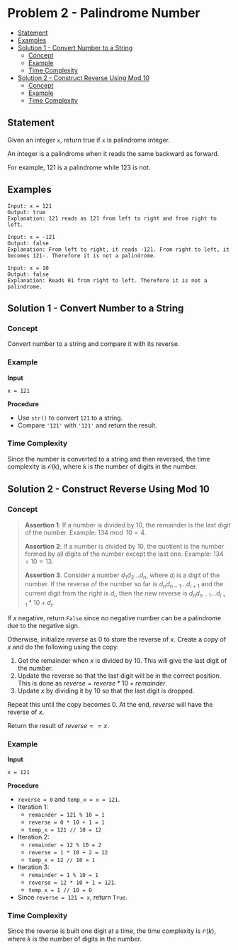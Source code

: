 # <!-- omit in toc --> Problem 2 - Palindrome Number

- [Statement](#statement)
- [Examples](#examples)
- [Solution 1 - Convert Number to a String](#solution-1---convert-number-to-a-string)
  - [Concept](#concept)
  - [Example](#example)
  - [Time Complexity](#time-complexity)
- [Solution 2 - Construct Reverse Using Mod 10](#solution-2---construct-reverse-using-mod-10)
  - [Concept](#concept-1)
  - [Example](#example-1)
  - [Time Complexity](#time-complexity-1)

## Statement

Given an integer `x`, return true if `x` is palindrome integer.

An integer is a palindrome when it reads the same backward as forward.

For example, 121 is a palindrome while 123 is not.

## Examples

```block
Input: x = 121
Output: true
Explanation: 121 reads as 121 from left to right and from right to left.
```

```block
Input: x = -121
Output: false
Explanation: From left to right, it reads -121. From right to left, it becomes 121-. Therefore it is not a palindrome.
```

```block
Input: x = 10
Output: false
Explanation: Reads 01 from right to left. Therefore it is not a palindrome.
```

## Solution 1 - Convert Number to a String

### Concept

Convert number to a string and compare it with its reverse.

### Example

**Input**

```block
x = 121
```

**Procedure**

- Use `str()` to convert `121` to a string.
- Compare `'121'` with `'121'` and return the result.

### Time Complexity

Since the number is converted to a string and then reversed, the time complexity is $\mathcal{O}(k)$, where $k$ is the number of digits in the number.

## Solution 2 - Construct Reverse Using Mod 10

### Concept

> **Assertion 1**: If a number is divided by $10$, the remainder is the last digit of the number. Example: $134\bmod10=4$.
>
> **Assertion 2**: If a number is divided by $10$, the quotient is the number formed by all digits of the number except the last one. Example: $134\div10=13$.
>
> **Assertion 3**. Consider a number $d_1d_2...d_n$, where $d_i$ is a digit of the number. If the reverse of the number so far is $d_nd_{n-1}...d_{i+1}$ and the current digit from the right is $d_i$, then the new reverse is $d_nd_{n-1}...d_{i+1}*10+d_i$.

If $x$ negative, return `False` since no negative number can be a palindrome due to the negative sign.

Otherwise, initialize $reverse$ as $0$ to store the reverse of $x$. Create a copy of $x$ and do the following using the copy:

1. Get the remainder when $x$ is divided by $10$. This will give the last digit of the number.
2. Update the reverse so that the last digit will be in the correct position. This is done as $reverse=reverse*10+remainder$.
3. Update $x$ by dividing it by $10$ so that the last digit is dropped.

Repeat this until the copy becomes $0$. At the end, $reverse$ will have the reverse of $x$.

Return the result of $reverse==x$.

### Example

**Input**

```block
x = 121
```

**Procedure**

- `reverse = 0` and `temp_x = x = 121`.
- Iteration 1:
  - `remainder = 121 % 10 = 1`
  - `reverse = 0 * 10 + 1 = 1`
  - `temp_x = 121 // 10 = 12`
- Iteration 2:
  - `remainder = 12 % 10 = 2`
  - `reverse = 1 * 10 + 2 = 12`
  - `temp_x = 12 // 10 = 1`
- Iteration 3:
  - `remainder = 1 % 10 = 1`
  - `reverse = 12 * 10 + 1 = 121`.
  - `temp_x = 1 // 10 = 0`
- Since `reverse = 121 = x`, return `True`.

### Time Complexity

Since the reverse is built one digit at a time, the time complexity is $\mathcal{O}(k)$, where $k$ is the number of digits in the number.
